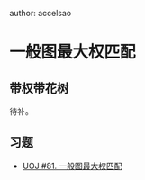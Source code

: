 author: accelsao

# 一般图最大权匹配

## 带权带花树

待补。

## 习题

-    [UOJ #81. 一般图最大权匹配](https://uoj.ac/problem/81) 
